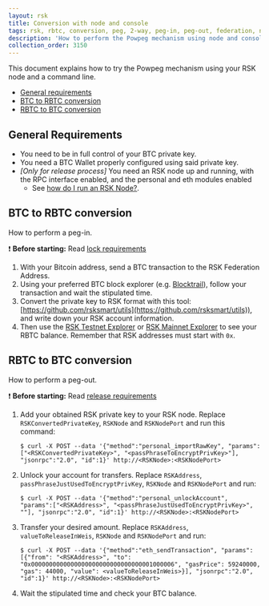 ```yaml
---
layout: rsk
title: Conversion with node and console
tags: rsk, rbtc, conversion, peg, 2-way, peg-in, peg-out, federation, node, cli
description: 'How to perform the Powpeg mechanism using node and console'
collection_order: 3150
---
```


This document explains how to try the Powpeg mechanism using
your RSK node and a command line.

- [General requirements](#general-requirements)
- [BTC to RBTC conversion](#btc-to-rbtc-conversion)
- [RBTC to BTC conversion](#rbtc-to-btc-conversion)

## General Requirements

- You need to be in full control of your BTC private key.
- You need a BTC Wallet properly configured using said private key.
- _[Only for release process]_ You need an RSK node up and running,
  with the RPC interface enabled, and the personal and eth modules enabled
  - See [how do I run an RSK Node?](/rsk/node/install/).

## BTC to RBTC conversion

How to perform a peg-in.

:exclamation: **Before starting:** Read
[lock requirements](/rsk/rbtc/conversion/networks/mainnet/#btc-to-rbtc-conversion)

1. With your Bitcoin address,
   send a BTC transaction to the RSK Federation Address.
2. Using your preferred BTC block explorer
   (e.g. [Blocktrail](https://www.blocktrail.com/BTC)),
   follow your transaction and wait the stipulated time.
3. Convert the private key to RSK format with this tool:
   [https://github.com/rsksmart/utils](https://github.com/rsksmart/utils)),
   and write down your RSK account information.
4. Then use the [RSK Testnet Explorer](https://explorer.testnet.rsk.co)
   or [RSK Mainnet Explorer](https://explorer.rsk.co)
   to see your RBTC balance.
   Remember that RSK addresses must start with `0x`.

## RBTC to BTC conversion

How to perform a peg-out.

:exclamation: **Before starting:** Read
[release requirements](/rsk/rbtc/conversion/networks/mainnet/#rbtc-to-btc-conversion)

1. Add your obtained RSK private key to your RSK node.
   Replace `RSKConvertedPrivateKey`, `RSKNode` and `RSKNodePort`
   and run this command:
   ```shell
   $ curl -X POST --data '{"method":"personal_importRawKey", "params":["<RSKConvertedPrivateKey>", "<passPhraseToEncryptPrivKey>"], "jsonrpc":"2.0", "id":1}' http://<RSKNode>:<RSKNodePort>
   ```
2. Unlock your account for transfers.
   Replace `RSKAddress`, `passPhraseJustUsedToEncryptPrivKey`, `RSKNode`
   and `RSKNodePort` and run:
   ```shell
   $ curl -X POST --data '{"method":"personal_unlockAccount", "params":["<RSKAddress>", "<passPhraseJustUsedToEncryptPrivKey>", ""], "jsonrpc":"2.0", "id":1}' http://<RSKNode>:<RSKNodePort>
   ```
3. Transfer your desired amount.
   Replace `RSKAddress`, `valueToReleaseInWeis`, `RSKNode` and `RSKNodePort`
   and run:
   ```shell
   $ curl -X POST --data '{"method":"eth_sendTransaction", "params":[{"from": "<RSKAddress>", "to": "0x0000000000000000000000000000000001000006", "gasPrice": 59240000, "gas": 44000, "value": <valueToReleaseInWeis>}], "jsonrpc":"2.0", "id":1}' http://<RSKNode>:<RSKNodePort>
   ```
4. Wait the stipulated time and check your BTC balance.
